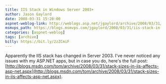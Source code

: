 ```yaml
---
title: IIS Stack in Windows Server 2003+
author: Jason Gaylord
date: 2008-03-31 15:20:00
aspnet-weblog-link: http://weblogs.asp.net/jgaylord/archive/2008/03/31/iis-stack-in-windows-server-2003.aspx
msmvps_path: https://blogs.msmvps.com/jgaylord/2008/03/31/iis-stack-in-windows-server-2003/
categories: [aspnet-weblog]
tags: [archive]
bitly: https://bit.ly/2zZCmiF
---
```


Apparently the IIS stack has changed in Server 2003. I've never noticed any issues with my ASP.NET apps, but in case you do, here's the full post: [http://blogs.msdn.com/tom/archive/2008/03/31/stack-sizes-in-iis-affects-asp-net.aspx](http://blogs.msdn.com/tom/archive/2008/03/31/stack-sizes-in-iis-affects-asp-net.aspx).